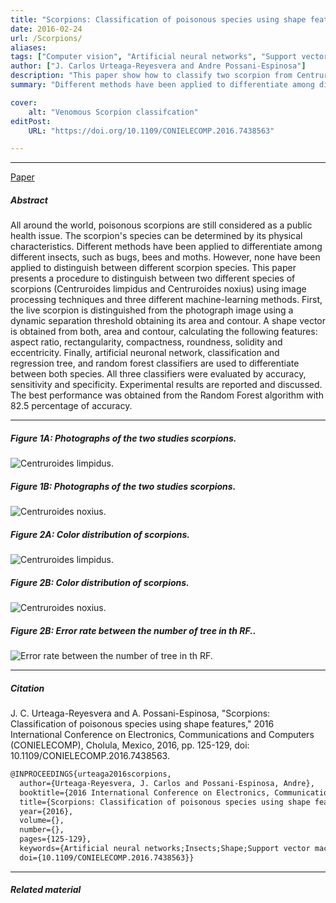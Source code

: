 ```yaml
---
title: "Scorpions: Classification of poisonous species using shape features" 
date: 2016-02-24
url: /Scorpions/
aliases: 
tags: ["Computer vision", "Artificial neural networks", "Support vector machines", "Feature extraction"]
author: ["J. Carlos Urteaga-Reyesvera and Andre Possani-Espinosa"]
description: "This paper show how to classify two scorpion from Centruroides family." 
summary: "Different methods have been applied to differentiate among different insects, such as bugs, bees and moths. However, none have been applied to distinguish between different scorpion species. This paper presents a procedure to distinguish between two different species of scorpions (Centruroides limpidus and Centruroides noxius)" 

cover:
    alt: "Venomous Scorpion classifcation"
editPost:
    URL: "https://doi.org/10.1109/CONIELECOMP.2016.7438563"

---
```


---

[Paper](/conielecomp2016.pdf)


##### Abstract


All around the world, poisonous scorpions are still considered as a public health issue. The scorpion's species can be determined by its physical characteristics. Different methods have been applied to differentiate among different insects, such as bugs, bees and moths. However, none have been applied to distinguish between different scorpion species. This paper presents a procedure to distinguish between two different species of scorpions (Centruroides limpidus and Centruroides noxius) using image processing techniques and three different machine-learning methods. First, the live scorpion is distinguished from the photograph image using a dynamic separation threshold obtaining its area and contour. A shape vector is obtained from both, area and contour, calculating the following features: aspect ratio, rectangularity, compactness, roundness, solidity and eccentricity. Finally, artificial neuronal network, classification and regression tree, and random forest classifiers are used to differentiate between both species. All three classifiers were evaluated by accuracy, sensitivity and specificity. Experimental results are reported and discussed. The best performance was obtained from the Random Forest algorithm with 82.5 percentage of accuracy.

---

  ##### Figure 1A: Photographs of the two studies scorpions.
![ Centruroides limpidus.](/conielecomp2016CL.png)

##### Figure 1B: Photographs of the two studies scorpions.
![Centruroides noxius.](/conielecomp2016HistL.png)

##### Figure 2A: Color distribution of scorpions.
![Centruroides limpidus.](/conielecomp2016HistL.png)

##### Figure 2B: Color distribution of scorpions.
![Centruroides noxius.](/conielecomp2016HistN.png)


##### Figure 2B: Error rate between the number of tree in th RF..
![Error rate between the number of tree in th RF.](/conielecomp2016errorRF.png)

---

##### Citation

J. C. Urteaga-Reyesvera and A. Possani-Espinosa, "Scorpions: Classification of poisonous species using shape features," 2016 International Conference on Electronics, Communications and Computers (CONIELECOMP), Cholula, Mexico, 2016, pp. 125-129, doi: 10.1109/CONIELECOMP.2016.7438563.

```latex
@INPROCEEDINGS{urteaga2016scorpions,
  author={Urteaga-Reyesvera, J. Carlos and Possani-Espinosa, Andre},
  booktitle={2016 International Conference on Electronics, Communications and Computers (CONIELECOMP)}, 
  title={Scorpions: Classification of poisonous species using shape features}, 
  year={2016},
  volume={},
  number={},
  pages={125-129},
  keywords={Artificial neural networks;Insects;Shape;Support vector machines;Feature extraction;Vegetation;Scorpions;species classification;shape feature;random forest},
  doi={10.1109/CONIELECOMP.2016.7438563}}

```

---

##### Related material

